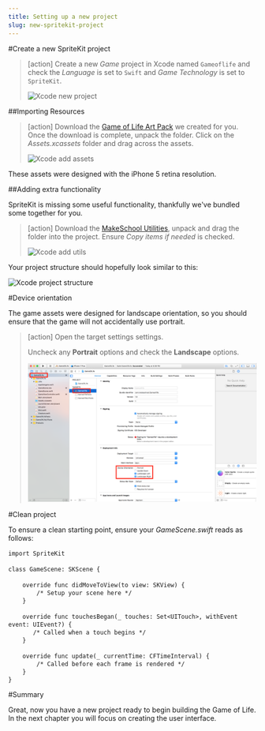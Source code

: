 ```yaml
---
title: Setting up a new project
slug: new-spritekit-project
---
```


#Create a new SpriteKit project

> [action]
> Create a new *Game* project in Xcode named `Gameoflife` and check the *Language* is set to `Swift` and *Game Technology* is set to `SpriteKit`.
>
> ![Xcode new project](../Tutorial-Images/xcode_new_project.png)

##Importing Resources

> [action]
> Download the [Game of Life Art Pack](https://github.com/MakeSchool-Tutorials/Game-Of-Life-SpriteKit-Swift/raw/master/assets.zip) we created for you.
> Once the download is complete, unpack the folder.
> Click on the *Assets.xcassets* folder and drag across the assets.
>
> ![Xcode add assets](../Tutorial-Images/xcode_add_assets.png)

These assets were designed with the iPhone 5 retina resolution.

##Adding extra functionality

SpriteKit is missing some useful functionality, thankfully we've bundled some together for you.  

> [action]
> Download the [MakeSchool Utilities](https://github.com/MakeSchool-Tutorials/Game-Of-Life-SpriteKit-Swift/raw/master/Utils.zip), unpack and drag the folder into the project.
> Ensure *Copy items if needed* is checked.
>
> ![Xcode add utils](../Tutorial-Images/xcode_add_utils.png)

Your project structure should hopefully look similar to this:

![Xcode project structure](../Tutorial-Images/xcode_project_structure_new.png)

#Device orientation

The game assets were designed for landscape orientation, so you should ensure that the game will not accidentally use portrait.

> [action]
> Open the target settings settings.
>
> Uncheck any **Portrait** options and check the **Landscape** options.
>
> ![Xcode Target Settings](../Tutorial-Images/xcode_target_settings.png)
>

#Clean project

To ensure a clean starting point, ensure your *GameScene.swift* reads as follows:

```
import SpriteKit

class GameScene: SKScene {

    override func didMoveToView(to view: SKView) {
        /* Setup your scene here */
    }

    override func touchesBegan(_ touches: Set<UITouch>, withEvent event: UIEvent?) {
       /* Called when a touch begins */
    }

    override func update(_ currentTime: CFTimeInterval) {
        /* Called before each frame is rendered */
    }
}
```

#Summary

Great, now you have a new project ready to begin building the Game of Life.  In the next chapter you will focus on creating the user interface.
